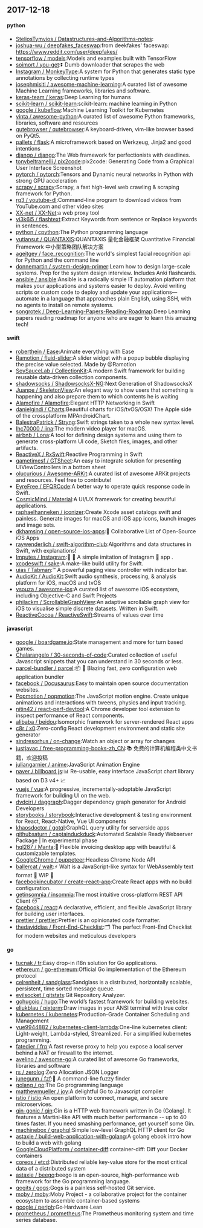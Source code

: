 ## 2017-12-18

#### python
* [SteliosTymvios / Datastructures-and-Algorithms-notes](https://github.com/SteliosTymvios/Datastructures-and-Algorithms-notes):
* [joshua-wu / deepfakes_faceswap](https://github.com/joshua-wu/deepfakes_faceswap):from deekfakes' faceswap: https://www.reddit.com/user/deepfakes/
* [tensorflow / models](https://github.com/tensorflow/models):Models and examples built with TensorFlow
* [soimort / you-get](https://github.com/soimort/you-get):⏬ Dumb downloader that scrapes the web
* [Instagram / MonkeyType](https://github.com/Instagram/MonkeyType):A system for Python that generates static type annotations by collecting runtime types
* [josephmisiti / awesome-machine-learning](https://github.com/josephmisiti/awesome-machine-learning):A curated list of awesome Machine Learning frameworks, libraries and software.
* [keras-team / keras](https://github.com/keras-team/keras):Deep Learning for humans
* [scikit-learn / scikit-learn](https://github.com/scikit-learn/scikit-learn):scikit-learn: machine learning in Python
* [google / kubeflow](https://github.com/google/kubeflow):Machine Learning Toolkit for Kubernetes
* [vinta / awesome-python](https://github.com/vinta/awesome-python):A curated list of awesome Python frameworks, libraries, software and resources
* [qutebrowser / qutebrowser](https://github.com/qutebrowser/qutebrowser):A keyboard-driven, vim-like browser based on PyQt5.
* [pallets / flask](https://github.com/pallets/flask):A microframework based on Werkzeug, Jinja2 and good intentions
* [django / django](https://github.com/django/django):The Web framework for perfectionists with deadlines.
* [tonybeltramelli / pix2code](https://github.com/tonybeltramelli/pix2code):pix2code: Generating Code from a Graphical User Interface Screenshot
* [pytorch / pytorch](https://github.com/pytorch/pytorch):Tensors and Dynamic neural networks in Python with strong GPU acceleration
* [scrapy / scrapy](https://github.com/scrapy/scrapy):Scrapy, a fast high-level web crawling & scraping framework for Python.
* [rg3 / youtube-dl](https://github.com/rg3/youtube-dl):Command-line program to download videos from YouTube.com and other video sites
* [XX-net / XX-Net](https://github.com/XX-net/XX-Net):a web proxy tool
* [vi3k6i5 / flashtext](https://github.com/vi3k6i5/flashtext):Extract Keywords from sentence or Replace keywords in sentences.
* [python / cpython](https://github.com/python/cpython):The Python programming language
* [yutiansut / QUANTAXIS](https://github.com/yutiansut/QUANTAXIS):QUANTAXIS 量化金融框架 Quantitative Financial Framework 中小型策略团队解决方案
* [ageitgey / face_recognition](https://github.com/ageitgey/face_recognition):The world's simplest facial recognition api for Python and the command line
* [donnemartin / system-design-primer](https://github.com/donnemartin/system-design-primer):Learn how to design large-scale systems. Prep for the system design interview. Includes Anki flashcards.
* [ansible / ansible](https://github.com/ansible/ansible):Ansible is a radically simple IT automation platform that makes your applications and systems easier to deploy. Avoid writing scripts or custom code to deploy and update your applications— automate in a language that approaches plain English, using SSH, with no agents to install on remote systems.
* [songrotek / Deep-Learning-Papers-Reading-Roadmap](https://github.com/songrotek/Deep-Learning-Papers-Reading-Roadmap):Deep Learning papers reading roadmap for anyone who are eager to learn this amazing tech!

#### swift
* [roberthein / Ease](https://github.com/roberthein/Ease):Animate everything with Ease
* [Ramotion / fluid-slider](https://github.com/Ramotion/fluid-slider):A slider widget with a popup bubble displaying the precise value selected. Made by @Ramotion
* [SoySauceLab / CollectionKit](https://github.com/SoySauceLab/CollectionKit):A modern Swift framework for building reusable data-driven collection components.
* [shadowsocks / ShadowsocksX-NG](https://github.com/shadowsocks/ShadowsocksX-NG):Next Generation of ShadowsocksX
* [Juanpe / SkeletonView](https://github.com/Juanpe/SkeletonView):An elegant way to show users that something is happening and also prepare them to which contents he is waiting
* [Alamofire / Alamofire](https://github.com/Alamofire/Alamofire):Elegant HTTP Networking in Swift
* [danielgindi / Charts](https://github.com/danielgindi/Charts):Beautiful charts for iOS/tvOS/OSX! The Apple side of the crossplatform MPAndroidChart.
* [BalestraPatrick / Stryng](https://github.com/BalestraPatrick/Stryng):Swift strings taken to a whole new syntax level.
* [lhc70000 / iina](https://github.com/lhc70000/iina):The modern video player for macOS.
* [airbnb / Lona](https://github.com/airbnb/Lona):A tool for defining design systems and using them to generate cross-platform UI code, Sketch files, images, and other artifacts.
* [ReactiveX / RxSwift](https://github.com/ReactiveX/RxSwift):Reactive Programming in Swift
* [gametimesf / GTSheet](https://github.com/gametimesf/GTSheet):An easy to integrate solution for presenting UIViewControllers in a bottom sheet
* [olucurious / Awesome-ARKit](https://github.com/olucurious/Awesome-ARKit):A curated list of awesome ARKit projects and resources. Feel free to contribute!
* [EyreFree / EFQRCode](https://github.com/EyreFree/EFQRCode):A better way to operate quick response code in Swift.
* [CosmicMind / Material](https://github.com/CosmicMind/Material):A UI/UX framework for creating beautiful applications.
* [raphaelhanneken / iconizer](https://github.com/raphaelhanneken/iconizer):Create Xcode asset catalogs swift and painless. Generate images for macOS and iOS app icons, launch images and image sets.
* [dkhamsing / open-source-ios-apps](https://github.com/dkhamsing/open-source-ios-apps):📱 Collaborative List of Open-Source iOS Apps
* [raywenderlich / swift-algorithm-club](https://github.com/raywenderlich/swift-algorithm-club):Algorithms and data structures in Swift, with explanations!
* [Imputes / Instagram](https://github.com/Imputes/Instagram):📱 💯 A simple imitation of Instagram  app .
* [xcodeswift / sake](https://github.com/xcodeswift/sake):A make-like build utility for Swift.
* [uias / Tabman](https://github.com/uias/Tabman):™️ A powerful paging view controller with indicator bar.
* [AudioKit / AudioKit](https://github.com/AudioKit/AudioKit):Swift audio synthesis, processing, & analysis platform for iOS, macOS and tvOS
* [vsouza / awesome-ios](https://github.com/vsouza/awesome-ios):A curated list of awesome iOS ecosystem, including Objective-C and Swift Projects
* [philackm / ScrollableGraphView](https://github.com/philackm/ScrollableGraphView):An adaptive scrollable graph view for iOS to visualise simple discrete datasets. Written in Swift.
* [ReactiveCocoa / ReactiveSwift](https://github.com/ReactiveCocoa/ReactiveSwift):Streams of values over time

#### javascript
* [google / boardgame.io](https://github.com/google/boardgame.io):State management and more for turn based games.
* [Chalarangelo / 30-seconds-of-code](https://github.com/Chalarangelo/30-seconds-of-code):Curated collection of useful Javascript snippets that you can understand in 30 seconds or less.
* [parcel-bundler / parcel](https://github.com/parcel-bundler/parcel):📦 🚀 Blazing fast, zero configuration web application bundler
* [facebook / Docusaurus](https://github.com/facebook/Docusaurus):Easy to maintain open source documentation websites.
* [Popmotion / popmotion](https://github.com/Popmotion/popmotion):The JavaScript motion engine. Create unique animations and interactions with tweens, physics and input tracking.
* [nitin42 / react-perf-devtool](https://github.com/nitin42/react-perf-devtool):A Chrome developer tool extension to inspect performance of React components.
* [alibaba / beidou](https://github.com/alibaba/beidou):Isomorphic framework for server-rendered React apps
* [c8r / x0](https://github.com/c8r/x0):Zero-config React development environment and static site generator
* [sindresorhus / on-change](https://github.com/sindresorhus/on-change):Watch an object or array for changes
* [justjavac / free-programming-books-zh_CN](https://github.com/justjavac/free-programming-books-zh_CN):📚 免费的计算机编程类中文书籍，欢迎投稿
* [juliangarnier / anime](https://github.com/juliangarnier/anime):JavaScript Animation Engine
* [naver / billboard.js](https://github.com/naver/billboard.js):📊 Re-usable, easy interface JavaScript chart library based on D3 v4+ 📈
* [vuejs / vue](https://github.com/vuejs/vue):A progressive, incrementally-adoptable JavaScript framework for building UI on the web.
* [dvdciri / daggraph](https://github.com/dvdciri/daggraph):Dagger dependency graph generator for Android Developers
* [storybooks / storybook](https://github.com/storybooks/storybook):Interactive development & testing environment for React, React-Native, Vue UI components
* [khaosdoctor / gotql](https://github.com/khaosdoctor/gotql):GraphQL query utility for serverside apps
* [githubsaturn / captainduckduck](https://github.com/githubsaturn/captainduckduck):Automated Scalable Ready Webserver Package | In experimental phase
* [hql287 / Manta](https://github.com/hql287/Manta):🎉 Flexible invoicing desktop app with beautiful & customizable templates.
* [GoogleChrome / puppeteer](https://github.com/GoogleChrome/puppeteer):Headless Chrome Node API
* [ballercat / walt](https://github.com/ballercat/walt):⚡️ Walt is a JavaScript-like syntax for WebAssembly text format 🚧 WIP 🚧
* [facebookincubator / create-react-app](https://github.com/facebookincubator/create-react-app):Create React apps with no build configuration.
* [getinsomnia / insomnia](https://github.com/getinsomnia/insomnia):The most intuitive cross-platform REST API Client 😴
* [facebook / react](https://github.com/facebook/react):A declarative, efficient, and flexible JavaScript library for building user interfaces.
* [prettier / prettier](https://github.com/prettier/prettier):Prettier is an opinionated code formatter.
* [thedaviddias / Front-End-Checklist](https://github.com/thedaviddias/Front-End-Checklist):🗂 The perfect Front-End Checklist for modern websites and meticulous developers

#### go
* [tucnak / tr](https://github.com/tucnak/tr):Easy drop-in i18n solution for Go applications.
* [ethereum / go-ethereum](https://github.com/ethereum/go-ethereum):Official Go implementation of the Ethereum protocol
* [celrenheit / sandglass](https://github.com/celrenheit/sandglass):Sandglass is a distributed, horizontally scalable, persistent, time sorted message queue.
* [evilsocket / gitstats](https://github.com/evilsocket/gitstats):Git Repository Analyzer.
* [gohugoio / hugo](https://github.com/gohugoio/hugo):The world’s fastest framework for building websites.
* [eliukblau / pixterm](https://github.com/eliukblau/pixterm):Draw images in your ANSI terminal with true color
* [kubernetes / kubernetes](https://github.com/kubernetes/kubernetes):Production-Grade Container Scheduling and Management
* [yue9944882 / kubernetes-client-lambda](https://github.com/yue9944882/kubernetes-client-lambda):One-line kubernetes client: Light-weight, Lambda-styled, Streamlized. For a simplified kubernetes programming.
* [fatedier / frp](https://github.com/fatedier/frp):A fast reverse proxy to help you expose a local server behind a NAT or firewall to the internet.
* [avelino / awesome-go](https://github.com/avelino/awesome-go):A curated list of awesome Go frameworks, libraries and software
* [rs / zerolog](https://github.com/rs/zerolog):Zero Allocation JSON Logger
* [junegunn / fzf](https://github.com/junegunn/fzf):🌸 A command-line fuzzy finder
* [golang / go](https://github.com/golang/go):The Go programming language
* [matthewmueller / joy](https://github.com/matthewmueller/joy):A delightful Go to Javascript compiler
* [istio / istio](https://github.com/istio/istio):An open platform to connect, manage, and secure microservices.
* [gin-gonic / gin](https://github.com/gin-gonic/gin):Gin is a HTTP web framework written in Go (Golang). It features a Martini-like API with much better performance -- up to 40 times faster. If you need smashing performance, get yourself some Gin.
* [machinebox / graphql](https://github.com/machinebox/graphql):Simple low-level GraphQL HTTP client for Go
* [astaxie / build-web-application-with-golang](https://github.com/astaxie/build-web-application-with-golang):A golang ebook intro how to build a web with golang
* [GoogleCloudPlatform / container-diff](https://github.com/GoogleCloudPlatform/container-diff):container-diff: Diff your Docker containers
* [coreos / etcd](https://github.com/coreos/etcd):Distributed reliable key-value store for the most critical data of a distributed system
* [astaxie / beego](https://github.com/astaxie/beego):beego is an open-source, high-performance web framework for the Go programming language.
* [gogits / gogs](https://github.com/gogits/gogs):Gogs is a painless self-hosted Git service.
* [moby / moby](https://github.com/moby/moby):Moby Project - a collaborative project for the container ecosystem to assemble container-based systems
* [google / periph](https://github.com/google/periph):Go·Hardware·Lean
* [prometheus / prometheus](https://github.com/prometheus/prometheus):The Prometheus monitoring system and time series database.
